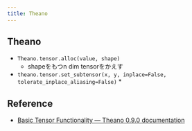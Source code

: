 ```yaml
---
title: Theano
---
```


## Theano


* `Theano.tensor.alloc(value, shape)`
    * shapeをもつn dim tensorをかえす
* `theano.tensor.set_subtensor(x, y, inplace=False, tolerate_inplace_aliasing=False)`
    * 

## Reference
* [Basic Tensor Functionality — Theano 0.9.0 documentation](http://deeplearning.net/software/theano/library/tensor/basic.html)

